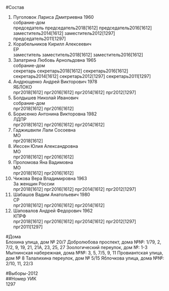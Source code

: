 #Состав  
1. Пуголовок Лариса Дмитриевна 1960  
    собрание-дом  
    председатель председатель2018[1612] председатель2016[1612] заместитель2014[1612] заместитель2012[1297] председатель2011[1297]  
2. Корабельников Кирилл Алексеевич  
    ЕР  
    заместитель заместитель2018[1612] заместитель2016[1612]  
3. Запатрина Любовь Арнольдовна 1965  
    собрание-дом  
    секретарь секретарь2018[1612] секретарь2016[1612] секретарь2014[1612] секретарь2012[1297] секретарь2011[1297]  
4. Андрющенко Андрей Викторович 1978  
    ЯБЛОКО  
    прг2018[1612] прг2016[1612] прг2014[1612] прг2012[1297]  
5. Болдышев Николай Иванович  
    собрание-дом  
    прг2018[1612] прг2016[1612]  
6. Борисенко Антонина Викторовна 1982  
    ЛДПР  
    прг2018[1612] прг2016[1612] прг2014[1612]  
7. Гаджишвили Лали Сосоевна  
    МО  
    прг2018[1612]  
8. Иессен Юлия Александровна  
    МО  
    прг2018[1612] прг2016[1612]  
9. Проломова Яна Вадимовна  
    МО  
    прг2018[1612] прг2016[1612]  
10. Чижова Вера Владимировна 1963  
    За женщин России  
    прг2018[1612] прг2016[1612] прг2014[1612] прг2012[1297]  
11. Шабашов Вадим Анатольевич 1980  
    СР  
    прг2018[1612] прг2016[1612] прг2014[1612]  
12. Шаповалов Андрей Федорович 1962  
    КПРФ  
    прг2018[1612] прг2016[1612] прг2014[1612] прг2012[1297] прг2011[1297]  
  
#Дома  
Блохина улица, дом № 20/7 Добролюбова проспект, дома №№: 1/79, 2, 7/2, 9, 19, 21, 21А, 23, 25, 27  Зоологический переулок, дом №: 1-3 Мытнинская набережная, дома №№: 3, 5, 7/5, 9, 11 Провиантская улица, дом № 8 Талалихина переулок, дом № 5/15 Яблочкова улица, дома №№: 2/10, 11, 22/3  
  
#Выборы-2012  
##Номер УИК  
1297  
